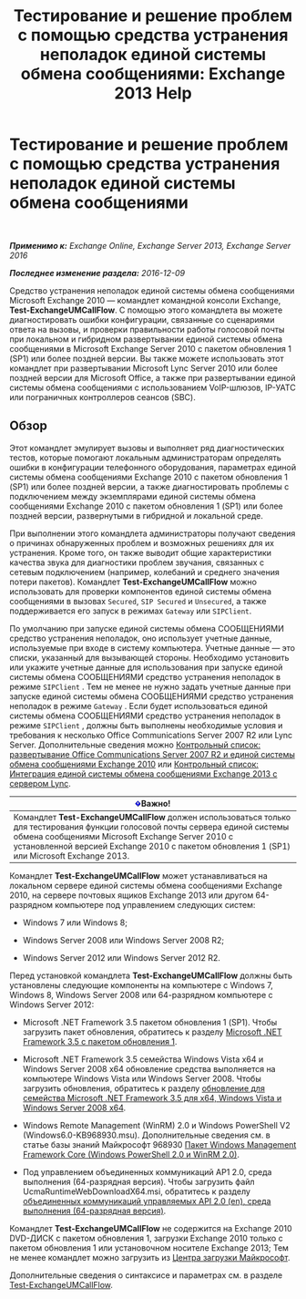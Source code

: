 ﻿---
title: 'Тестирование и решение проблем с помощью средства устранения неполадок единой системы обмена сообщениями: Exchange 2013 Help'
TOCTitle: Тестирование и решение проблем с помощью средства устранения неполадок единой системы обмена сообщениями
ms:assetid: 1fab2e52-bd2d-4e46-b222-53fee9d34cba
ms:mtpsurl: https://technet.microsoft.com/ru-ru/library/Gg621148(v=EXCHG.150)
ms:contentKeyID: 56271228
ms.date: 05/22/2018
mtps_version: v=EXCHG.150
ms.translationtype: MT
---

# Тестирование и решение проблем с помощью средства устранения неполадок единой системы обмена сообщениями

 

_**Применимо к:** Exchange Online, Exchange Server 2013, Exchange Server 2016_

_**Последнее изменение раздела:** 2016-12-09_

Средство устранения неполадок единой системы обмена сообщениями Microsoft Exchange 2010 — командлет командной консоли Exchange, **Test-ExchangeUMCallFlow**. С помощью этого командлета вы можете диагностировать ошибки конфигурации, связанные со сценариями ответа на вызовы, и проверки правильности работы голосовой почты при локальном и гибридном развертывании единой системы обмена сообщениями в Microsoft Exchange Server 2010 с пакетом обновления 1 (SP1) или более поздней версии. Вы также можете использовать этот командлет при развертывании Microsoft Lync Server 2010 или более поздней версии для Microsoft Office, а также при развертывании единой системы обмена сообщениями с использованием VoIP-шлюзов, IP-УАТС или пограничных контроллеров сеансов (SBC).

## Обзор

Этот командлет эмулирует вызовы и выполняет ряд диагностических тестов, которые помогают локальным администраторам определять ошибки в конфигурации телефонного оборудования, параметрах единой системы обмена сообщениями Exchange 2010 с пакетом обновления 1 (SP1) или более поздней версии, а также диагностировать проблемы с подключением между экземплярами единой системы обмена сообщениями Exchange 2010 с пакетом обновления 1 (SP1) или более поздней версии, развернутыми в гибридной и локальной среде.

При выполнении этого командлета администраторы получают сведения о причинах обнаруженных проблем и возможных решениях для их устранения. Кроме того, он также выводит общие характеристики качества звука для диагностики проблем звучания, связанных с сетевым подключением (например, колебаний и среднего значения потери пакетов). Командлет **Test-ExchangeUMCallFlow** можно использовать для проверки компонентов единой системы обмена сообщениями в вызовах `Secured`, `SIP Secured` и `Unsecured`, а также поддерживается его запуск в режимах `Gateway` или `SIPClient`.

По умолчанию при запуске единой системы обмена СООБЩЕНИЯМИ средство устранения неполадок, оно использует учетные данные, используемые при входе в систему компьютера. Учетные данные — это списки, указанный для вызывающей стороны. Необходимо установить или укажите учетные данные для использования при запуске единой системы обмена СООБЩЕНИЯМИ средство устранения неполадок в режиме `SIPClient` . Тем не менее не нужно задать учетные данные при запуске единой системы обмена СООБЩЕНИЯМИ средство устранения неполадок в режиме `Gateway` . Если будет использоваться единой системы обмена СООБЩЕНИЯМИ средство устранения неполадок в режиме `SIPClient` , должны быть выполнены необходимые условия и требования к несколько Office Communications Server 2007 R2 или Lync Server. Дополнительные сведения можно [Контрольный список: развертывание Office Communications Server 2007 R2 и единой системы обмена сообщениями Exchange 2010](https://go.microsoft.com/fwlink/p/?linkid=311961) или [Контрольный список: Интеграция единой системы обмена сообщениями Exchange 2013 с сервером Lync](checklist-integrate-exchange-2013-um-with-lync-server-exchange-2013-help.md).

<table>
<thead>
<tr class="header">
<th><img src="images/Dd876857.important(EXCHG.150).gif" title="Важно" alt="Важно" />Важно!</th>
</tr>
</thead>
<tbody>
<tr class="odd">
<td>Командлет <strong>Test-ExchangeUMCallFlow</strong> должен использоваться только для тестирования функции голосовой почты сервера единой системы обмена сообщениями Microsoft Exchange Server 2010 с установленной версией Exchange 2010 c пакетом обновления 1 (SP1) или Microsoft Exchange 2013.</td>
</tr>
</tbody>
</table>


Командлет **Test-ExchangeUMCallFlow** может устанавливаться на локальном сервере единой системы обмена сообщениями Exchange 2010, на сервере почтовых ящиков Exchange 2013 или другом 64-разрядном компьютере под управлением следующих систем:

  - Windows 7 или Windows 8;

  - Windows Server 2008 или Windows Server 2008 R2;

  - Windows Server 2012 или Windows Server 2012 R2.

Перед установкой командлета **Test-ExchangeUMCallFlow** должны быть установлены следующие компоненты на компьютере с Windows 7, Windows 8, Windows Server 2008 или 64-разрядном компьютере с Windows Server 2012:

  - Microsoft .NET Framework 3.5 пакетом обновления 1 (SP1). Чтобы загрузить пакет обновления, обратитесь к разделу [Microsoft .NET Framework 3.5 с пакетом обновления 1](https://go.microsoft.com/fwlink/p/?linkid=152380).

  - Microsoft .NET Framework 3.5 семейства Windows Vista x64 и Windows Server 2008 x64 обновление средства выполняется на компьютере Windows Vista или Windows Server 2008. Чтобы загрузить обновления, обратитесь к разделу [обновление для семейства Microsoft .NET Framework 3.5 для x64, Windows Vista и Windows Server 2008 x64](https://go.microsoft.com/fwlink/p/?linkid=178998).

  - Windows Remote Management (WinRM) 2.0 и Windows PowerShell V2 (Windows6.0-KB968930.msu). Дополнительные сведения см. в статье базы знаний Майкрософт 968930 [Пакет Windows Management Framework Core (Windows PowerShell 2.0 и WinRM 2.0)](http://go.microsoft.com/fwlink/?linkid=3052&kbid=968930).

  - Под управлением объединенных коммуникаций AP1 2.0, среда выполнения (64-разрядная версия). Чтобы загрузить файл UcmaRuntimeWebDownloadX64.msi, обратитесь к разделу [объединенных коммуникаций управляемых API 2.0 (en), среда выполнения (64-разрядная версия)](https://go.microsoft.com/fwlink/p/?linkid=198175).

Командлет **Test-ExchangeUMCallFlow** не содержится на Exchange 2010 DVD-ДИСК с пакетом обновления 1, загрузки Exchange 2010 только с пакетом обновления 1 или установочном носителе Exchange 2013; Тем не менее командлет можно загрузить из [Центра загрузки Майкрософт](https://go.microsoft.com/fwlink/p/?linkid=182625).

Дополнительные сведения о синтаксисе и параметрах см. в разделе [Test-ExchangeUMCallFlow](https://technet.microsoft.com/ru-ru/library/ff630913\(v=exchg.150\)).

